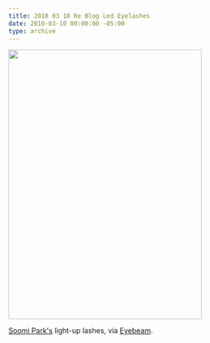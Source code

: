 ```yaml
---
title: 2010 03 10 Re Blog Led Eyelashes
date: 2010-03-10 00:00:00 -05:00
type: archive
---
```


<p><a href="http://ablersite.files.wordpress.com/2010/03/led_eyelashes.jpg"><img class="alignnone size-full wp-image-3984" title="LED_eyelashes" src="{{ site.baseurl }}/uploads/led_eyelashes.jpg" alt="" width="381" height="532" /></a></p>
<p><a href="http://soomipark.com/">Soomi Park's</a> light-up lashes, via <a href="http://eyebeam.org/reblog/10-02-03/make-online-led-eyelashes">Eyebeam</a>.</p>
